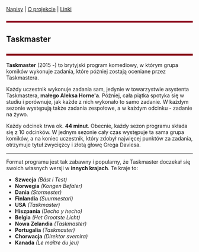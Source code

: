 [Napisy](https://github.com/Hannytime/Hannytime/blob/main/TMSub.md) | [O projekcie](https://github.com/Hannytime/Hannytime/blob/main/About.md) | [Linki](https://github.com/Hannytime/Hannytime/blob/main/Links.md)

![line](line.png)

## **Taskmaster**

![line](line.png)

**Taskmaster** (2015 -) to brytyjski program komediowy, w którym grupa komików wykonuje zadania, które później zostają oceniane przez Taskmastera.

Każdy uczestnik wykonuje zadania sam, jedynie w towarzystwie asystenta Taskmastera, **małego Aleksa Horne'a**. Później, cała piątka spotyka się w studiu i porównuje, jak każde z nich wykonało to samo zadanie. W każdym sezonie występują także zadania zespołowe, a w każdym odcinku - zadanie na żywo.

Każdy odcinek trwa ok. **44 minut**. Obecnie, każdy sezon programu składa się z 10 odcinków. W jednym sezonie cały czas występuje ta sama grupa komików, a na koniec uczestnik, który zdobył najwięcej punktów za zadania, otrzymuje tytuł zwycięzcy i złotą głowę Grega Daviesa.

---

Format programu jest tak zabawny i popularny, że Taskmaster doczekał się swoich własnych wersji w **innych krajach**. Te kraje to:
* **Szwecja** *(Bäst i Test)*
* **Norwegia** *(Kongen Befaler)*
* **Dania** *(Stormester)*
* **Finlandia** *(Suurmestari)*
* **USA** *(Taskmaster)*
* **Hiszpania** *(Decho y hecho)*
* **Belgia** *(Het Grootste Licht)*
* **Nowa Zelandia** *(Taskmaster)*
* **Portugalia** *(Taskmaster)*
* **Chorwacja** *(Direktor svemira)*
* **Kanada** *(Le maître du jeu)*

